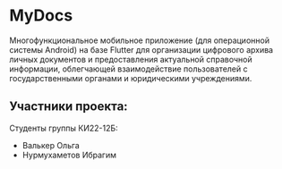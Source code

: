 # MyDocs

Многофункциональное мобильное приложение (для операционной системы Android) на базе Flutter для организации цифрового архива личных документов и предоставления актуальной справочной информации, облегчающей взаимодействие пользователей с государственными органами и юридическими учреждениями.

## Участники проекта:
Студенты группы КИ22-12Б:
- Валькер Ольга
- Нурмухаметов Ибрагим

